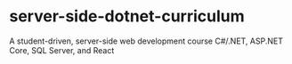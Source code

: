# server-side-dotnet-curriculum
A student-driven, server-side web development course C#/.NET, ASP.NET Core, SQL Server, and React

